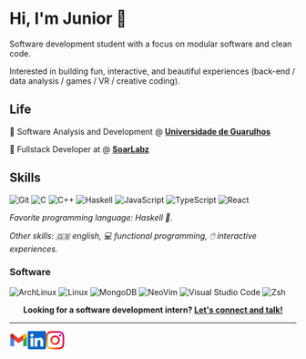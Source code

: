 # Hi, I'm Junior :wave:

Software development student with
a focus on modular software and clean code.

Interested in building fun, interactive, and beautiful experiences
(back-end / data analysis / games / VR / creative coding).

## Life

:space_invader: Software Analysis and Development @ [**Universidade de Guarulhos**](ung)

:space_invader: Fullstack Developer at @ [**SoarLabz**](sl)

[42tm]: https://github.com/42tm

## Skills

![Git](https://img.shields.io/badge/git-%23F05033.svg?style=for-the-badge&logo=git&logoColor=white)
![C](https://img.shields.io/badge/C-A8B9CC?logo=c&logoColor=white&style=for-the-badge)
![C++](https://img.shields.io/badge/C++-00599C?logo=cplusplus&logoColor=white&style=for-the-badge)
![Haskell](https://img.shields.io/badge/Haskell-5E5086?style=for-the-badge&logo=haskell&logoColor=white)
![JavaScript](https://img.shields.io/badge/JavaScript-F7DF1E?logo=javascript&logoColor=white&style=for-the-badge)
![TypeScript](https://img.shields.io/badge/TypeScript-3178C6?logo=typescript&logoColor=white&style=for-the-badge)
![React](https://img.shields.io/badge/React-61DAFB?logo=react&logoColor=black&style=for-the-badge)

_Favorite programming language: Haskell :crystal_ball:._

_Other skills: :uk: english, :computer: functional programming, :computer_mouse: interactive experiences._

### Software

![ArchLinux](https://img.shields.io/badge/Arch_Linux-1793D1?logo=arch-linux&logoColor=white&style=for-the-badge)
![Linux](https://img.shields.io/badge/Linux-FCC624?logo=Linux&logoColor=black&style=for-the-badge)
![MongoDB](https://img.shields.io/badge/MongoDB-47A248?logo=mongodb&logoColor=white&style=for-the-badge)
![NeoVim](https://img.shields.io/badge/NeoVim-57A143?logo=neovim&logoColor=white&style=for-the-badge)
![Visual Studio Code](https://img.shields.io/badge/VSCode-007ACC?logo=visualstudiocode&logoColor=white&style=for-the-badge)
![Zsh](https://img.shields.io/badge/Zsh-f15a24?style=for-the-badge)

<p align="center">
    <b>Looking for a software development intern?
        <a href="https://www.linkedin.com/in/carlos-junior-7">Let's connect and talk!</a>
    </b>
</p>

---

<a href="mailto:carlos.eduardoabjr28@gmail.com">
    <img height="32" align="left" alt="Mail" src="img/gmail.png" />
</a>

<a href="https://linkedin.com/in/carlos-junior-7">
    <img height="32" align="left" alt="LinkedIn" src="img/linkedin.png" />
</a>

<a href="https://instagram.com/jnioor.7">
    <img height="32" align="left" alt="Instagram" src="img/instagram.png" />
</a>

